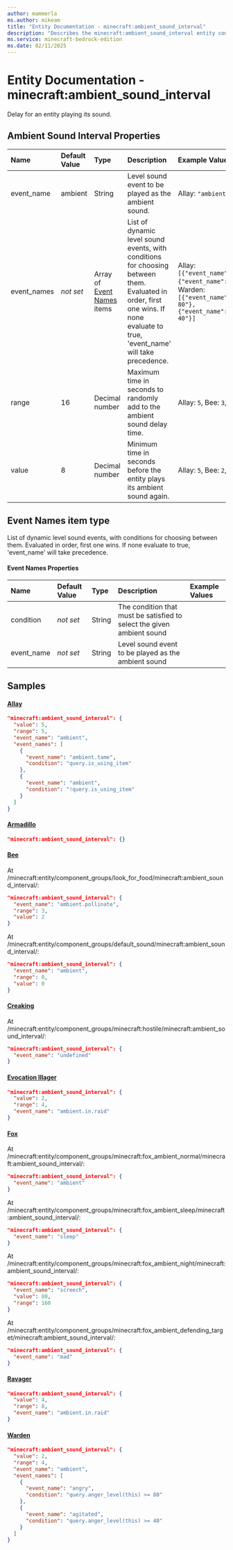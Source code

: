 ```yaml
---
author: mammerla
ms.author: mikeam
title: "Entity Documentation - minecraft:ambient_sound_interval"
description: "Describes the minecraft:ambient_sound_interval entity component"
ms.service: minecraft-bedrock-edition
ms.date: 02/11/2025 
---
```


# Entity Documentation - minecraft:ambient_sound_interval

Delay for an entity playing its sound.


## Ambient Sound Interval Properties

|Name       |Default Value |Type |Description |Example Values |
|:----------|:-------------|:----|:-----------|:------------- |
| event_name | ambient | String | Level sound event to be played as the ambient sound. | Allay: `"ambient"`, Bee: `"ambient.pollinate"`, Creaking: `"undefined"` | 
| event_names | *not set* | Array of [Event Names](#event-names-item-type) items | List of dynamic level sound events, with conditions for choosing between them. Evaluated in order, first one wins. If none evaluate to true, 'event_name' will take precedence. | Allay: `[{"event_name":"ambient.tame","condition":"query.is_using_item"},{"event_name":"ambient","condition":"!query.is_using_item"}]`, Warden: `[{"event_name":"angry","condition":"query.anger_level(this) >= 80"},{"event_name":"agitated","condition":"query.anger_level(this) >= 40"}]` | 
| range | 16 | Decimal number | Maximum time in seconds to randomly add to the ambient sound delay time. | Allay: `5`, Bee: `3`, Evocation Illager: `4` | 
| value | 8 | Decimal number | Minimum time in seconds before the entity plays its ambient sound again. | Allay: `5`, Bee: `2`, Fox: `80` | 

## Event Names item type
List of dynamic level sound events, with conditions for choosing between them. Evaluated in order, first one wins. If none evaluate to true, 'event_name' will take precedence.


#### Event Names Properties

|Name       |Default Value |Type |Description |Example Values |
|:----------|:-------------|:----|:-----------|:------------- |
| condition | *not set* | String | The condition that must be satisfied to select the given ambient sound |  | 
| event_name | *not set* | String | Level sound event to be played as the ambient sound |  | 

## Samples

#### [Allay](https://github.com/Mojang/bedrock-samples/tree/preview/behavior_pack/entities/allay.json)


```json
"minecraft:ambient_sound_interval": {
  "value": 5,
  "range": 5,
  "event_name": "ambient",
  "event_names": [
    {
      "event_name": "ambient.tame",
      "condition": "query.is_using_item"
    },
    {
      "event_name": "ambient",
      "condition": "!query.is_using_item"
    }
  ]
}
```

#### [Armadillo](https://github.com/Mojang/bedrock-samples/tree/preview/behavior_pack/entities/armadillo.json)


```json
"minecraft:ambient_sound_interval": {}
```

#### [Bee](https://github.com/Mojang/bedrock-samples/tree/preview/behavior_pack/entities/bee.json)

At /minecraft:entity/component_groups/look_for_food/minecraft:ambient_sound_interval/: 

```json
"minecraft:ambient_sound_interval": {
  "event_name": "ambient.pollinate",
  "range": 3,
  "value": 2
}
```

At /minecraft:entity/component_groups/default_sound/minecraft:ambient_sound_interval/: 

```json
"minecraft:ambient_sound_interval": {
  "event_name": "ambient",
  "range": 0,
  "value": 0
}
```

#### [Creaking](https://github.com/Mojang/bedrock-samples/tree/preview/behavior_pack/entities/creaking.json)

At /minecraft:entity/component_groups/minecraft:hostile/minecraft:ambient_sound_interval/: 

```json
"minecraft:ambient_sound_interval": {
  "event_name": "undefined"
}
```

#### [Evocation Illager](https://github.com/Mojang/bedrock-samples/tree/preview/behavior_pack/entities/evocation_illager.json)


```json
"minecraft:ambient_sound_interval": {
  "value": 2,
  "range": 4,
  "event_name": "ambient.in.raid"
}
```

#### [Fox](https://github.com/Mojang/bedrock-samples/tree/preview/behavior_pack/entities/fox.json)

At /minecraft:entity/component_groups/minecraft:fox_ambient_normal/minecraft:ambient_sound_interval/: 

```json
"minecraft:ambient_sound_interval": {
  "event_name": "ambient"
}
```

At /minecraft:entity/component_groups/minecraft:fox_ambient_sleep/minecraft:ambient_sound_interval/: 

```json
"minecraft:ambient_sound_interval": {
  "event_name": "sleep"
}
```

At /minecraft:entity/component_groups/minecraft:fox_ambient_night/minecraft:ambient_sound_interval/: 

```json
"minecraft:ambient_sound_interval": {
  "event_name": "screech",
  "value": 80,
  "range": 160
}
```

At /minecraft:entity/component_groups/minecraft:fox_ambient_defending_target/minecraft:ambient_sound_interval/: 

```json
"minecraft:ambient_sound_interval": {
  "event_name": "mad"
}
```

#### [Ravager](https://github.com/Mojang/bedrock-samples/tree/preview/behavior_pack/entities/ravager.json)


```json
"minecraft:ambient_sound_interval": {
  "value": 4,
  "range": 8,
  "event_name": "ambient.in.raid"
}
```

#### [Warden](https://github.com/Mojang/bedrock-samples/tree/preview/behavior_pack/entities/warden.json)


```json
"minecraft:ambient_sound_interval": {
  "value": 2,
  "range": 4,
  "event_name": "ambient",
  "event_names": [
    {
      "event_name": "angry",
      "condition": "query.anger_level(this) >= 80"
    },
    {
      "event_name": "agitated",
      "condition": "query.anger_level(this) >= 40"
    }
  ]
}
```
